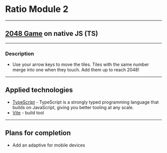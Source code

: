 # Ratio Module 2

---
## [2048 Game](https://en.wikipedia.org/wiki/2048_(video_game)#:~:text=2048%20is%20played%20on%20a,of%20either%202%20or%204.&text=The%20game%20is%20won%20when,2048%20appears%20on%20the%20board.) on native JS (TS)

---
### Description

- Use your arrow keys to move the tiles. Tiles with the same number merge into one when they touch. Add them up to reach 2048!
---
## Applied technologies

- [TypeScript](https://www.typescriptlang.org/) - TypeScript is a strongly typed programming language that builds on JavaScript, giving you better tooling at any scale.
- [Vite](https://vitejs.dev/) -  build tool
---
## Plans for completion

- Add an adaptive for mobile devices